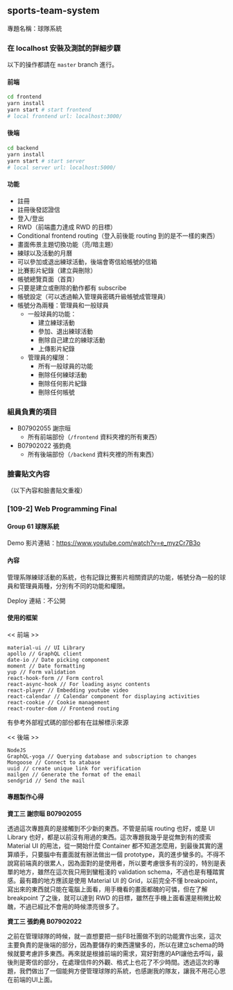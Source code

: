 ## sports-team-system

專題名稱：球隊系統

### 在 localhost 安裝及測試的詳細步驟

以下的操作都請在 `master` branch 進行。

#### 前端

```bash
cd frontend
yarn install
yarn start # start frontend
# local frontend url: localhost:3000/
```

#### 後端

```bash
cd backend
yarn install
yarn start # start server
# local server url: localhost:5000/
```

#### 功能


* 註冊
* 註冊後發認證信
* 登入/登出
* RWD（前端盡力達成 RWD 的目標）
* Conditional frontend routing（登入前後能 routing 到的是不一樣的東西）
* 畫面佈景主題切換功能（亮/暗主題）
* 練球以及活動的月曆
* 可以參加或退出練球活動，後端會寄信給帳號的信箱
* 比賽影片紀錄（建立與刪除）
* 帳號總覽頁面（首頁）
* 只要是建立或刪除的動作都有 subscribe
* 帳號設定（可以透過輸入管理員密碼升級帳號成管理員）
* 帳號分為兩種：管理員和一般球員
  * 一般球員的功能：
    * 建立練球活動
    * 參加、退出練球活動
    * 刪除自己建立的練球活動
    * 上傳影片紀錄
  * 管理員的權限：
    * 所有一般球員的功能
    * 刪除任何練球活動
    * 刪除任何影片紀錄
    * 刪除任何帳號


### 組員負責的項目

* B07902055 謝宗晅
  * 所有前端部份（`/frontend` 資料夾裡的所有東西）
* B07902022 張鈞堯
  * 所有後端部份（`/backend` 資料夾裡的所有東西）

### 臉書貼文內容

（以下內容和臉書貼文重複）


### [109-2] Web Programming Final

#### Group 61 球隊系統

Demo 影片連結：https://www.youtube.com/watch?v=e_myzCr7B3o

#### 內容

管理系隊練球活動的系統，也有記錄比賽影片相關資訊的功能，帳號分為一般的球員和管理員兩種，分別有不同的功能和權限。

Deploy 連結：不公開

#### 使用的框架
<< 前端 >>
```
material-ui // UI Library
apollo // GraphQL client
date-io // Date picking component
moment // Date formatting
yup // Form validation
react-hook-form // Form control
react-async-hook // For loading async contents
react-player // Embedding youtube video
react-calendar // Calendar component for displaying activities
react-cookie // Cookie management
react-router-dom // Frontend routing
```
有參考外部程式碼的部份都有在註解標示來源

<< 後端 >>

```
NodeJS
GraphQL-yoga // Querying database and subscription to changes
Mongoose // Connect to atabase
uuid // create unique link for verification
mailgen // Generate the format of the email
sendgrid // Send the mail
```

#### 專題製作心得

**資工三 謝宗晅 B07902055**

透過這次專題真的是接觸到不少新的東西。不管是前端 routing 也好，或是 UI Library 也好，都是以前沒有用過的東西。這次專題我幾乎是從無到有的摸索 Material UI 的用法，從一開始什麼 Container 都不知道怎麼用，到最後其實的還算順手，只要腦中有畫面就有辦法做出一個 prototype，真的進步蠻多的。不得不說寫前端真的很累人，因為面對的是使用者，所以要考慮很多有的沒的，特別是表單的地方，雖然在這次我只用到蠻粗淺的 validation schema，不過也是有種踏實感。最有趣的地方應該是使用 Material UI 的 Grid，以前完全不懂 breakpoint，寫出來的東西就只能在電腦上面看，用手機看的畫面都醜的可憐，但在了解 breakpoint 了之後，就可以達到 RWD 的目標，雖然在手機上面看還是稍微比較醜，不過已經比不會用的時候漂亮很多了。

**資工三 張鈞堯 B07902022**

之前在管理球隊的時候，就一直想要把一些FB社團做不到的功能實作出來，這次主要負責的是後端的部分，因為要儲存的東西還蠻多的，所以在建立schema的時候就要考慮許多東西。再來就是根據前端的需求，寫好對應的API讓他去呼叫，最後則是寄信的部分，在處理信件的外觀、格式上也花了不少時間。透過這次的專題，我們做出了一個能夠方便管理球隊的系統，也感謝我的隊友，讓我不用花心思在前端的UI上面。
